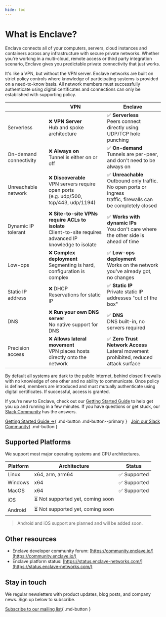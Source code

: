 ```yaml
---
hide: toc
---
```


# What is Enclave?

Enclave connects all of your computers, servers, cloud instances and containers across any infrastructure with secure private networks. Whether you're working in a multi-cloud, remote access or third party integration scenario, Enclave gives you predictable private connectivity that just works.

It's like a VPN, but without the VPN server. Enclave networks are built on strict policy controls where knowledge of participating systems is provided on a need-to-know basis. All network members must successfully authenticate using digital certificates and connections can only be established with supporting policy.

|                        | VPN                                                                                                           | Enclave                                                                                                                 |
| ---------------------- | ------------------------------------------------------------------------------------------------------------- | ----------------------------------------------------------------------------------------------------------------------- |
| Serverless             | ❌ **VPN Server**<br />Hub and spoke architecture                                                              | ✅ **Serverless**<br />Peers connect directly using UDP/TCP hole punching                                                |
| On-demand connectivity | ❌ **Always on**<br />Tunnel is either on or off                                                               | ✅ **On-demand**<br />Tunnels are per-peer, and don't need to be always on                                               |
| Unreachable network    | ❌ **Discoverable**<br />VPN servers require open ports<br />(e.g. udp/500, tcp/443, udp/1194)                 | ✅ **Unreachable**<br />Outbound only traffic. No open ports or ingress<br />traffic, firewalls can be completely closed |
| Dynamic IP tolerant    | ❌ **Site-to-site VPNs require ACLs to isolate**<br />Client-to-site requires advanced IP knowledge to isolate | ✅ **Works with dynamic IPs**<br />You don't care where the other side is ahead of time                                  |
| Low-ops                | ❌ **Complex deployment**<br />Segmenting is hard, configuration is complex                                    | ✅ **Low-ops deployment**<br />Works on the network you've already got, no changes                                       |
| Static IP address      | ❌ DHCP<br />Reservations for static IP                                                                        | ✅ **Static IP**<br />Private static IP addresses "out of the box"                                                       |
| DNS                    | ❌ **Run your own DNS server**<br />No native support for DNS                                                  | ✅ **DNS**<br />DNS built-in, no servers required                                                                        |
| Precision access       | ❌ **Allows lateral movement**<br />VPN places hosts directly onto the network                                 | ✅ **Zero Trust Network Access**<br />Lateral movement prohibited, reduced attack surface                                |

By default all systems are dark to the public Internet, behind closed firewalls with no knowledge of one other and no ability to communicate. Once policy is defined, members are introduced and must mutually authenticate using digital certificates. If successful, access is granted.

If you're new to Enclave, check out our [Getting Started Guide](getting-started/installation.md) to help get you up and running in a few minutes. If you have questions or get stuck, our [Slack Community](https://enclave.io/slack) has the answers.

[Getting Started Guide →](/getting-started/installation){ .md-button .md-button--primary } &nbsp; [Join our Slack Community](https://enclave.io/slack){ .md-button }

## Supported Platforms

We support most major operating systems and CPU architectures.

| Platform | Architecture        | Status      |
| -------- | ------------------- | ----------- |
| Linux    | x64, arm, arm64     | ✅ Supported |
| Windows  | x64                 | ✅ Supported |
| MacOS    | x64                 | ✅ Supported |
| iOS      | ⏳ Not supported yet, coming soon |
| Android  | ⏳ Not supported yet, coming soon |

> Android and iOS support are planned and will be added soon.

## Other resources

* Enclave developer community forum: [https://community.enclave.io/](https://community.enclave.io/)
* Enclave platform status: [https://status.enclave-networks.com/](https://status.enclave-networks.com/)

## Stay in touch

We regular newsletters with product updates, blog posts, and company news. Sign up below to subscribe.

[Subscribe to our mailing list](https://enclave.io/newsletter){ .md-button }
